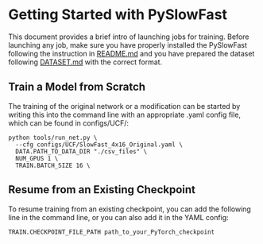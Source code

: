 # Getting Started with PySlowFast

This document provides a brief intro of launching jobs for training. Before launching any job, make sure you have properly installed the PySlowFast following the instruction in [README.md](README.md) and you have prepared the dataset following [DATASET.md](slowfast/datasets/DATASET.md) with the correct format.

## Train a Model from Scratch

The training of the original network or a modification can be started by writing this into the command line with an appropriate .yaml config file, which can be found in configs/UCF/:

```
python tools/run_net.py \
  --cfg configs/UCF/SlowFast_4x16_Original.yaml \
  DATA.PATH_TO_DATA_DIR "./csv_files" \
  NUM_GPUS 1 \
  TRAIN.BATCH_SIZE 16 \
```

## Resume from an Existing Checkpoint
To resume training from an existing checkpoint, you can add the following line in the command line, or you can also add it in the YAML config:

```
TRAIN.CHECKPOINT_FILE_PATH path_to_your_PyTorch_checkpoint
```
